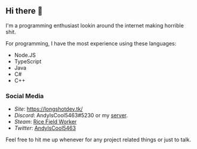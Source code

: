 ## Hi there 👋

<!--
**AndyIsCool5463/AndyIsCool5463** is a ✨ _special_ ✨ repository because its `README.md` (this file) appears on your GitHub profile.

Here are some ideas to get you started:

- 🔭 I’m currently working on ...
- 🌱 I’m currently learning ...
- 👯 I’m looking to collaborate on ...
- 🤔 I’m looking for help with ...
- 💬 Ask me about ...
- 📫 How to reach me: ...
- 😄 Pronouns: ...
- ⚡ Fun fact: ...
-->
I'm a programming enthusiast lookin around the internet making horrible shit.

For programming, I have the most experience using these languages:

- Node.JS
- TypeScript
- Java
- C#
- C++

### Social Media
- *Site*: https://longshotdev.tk/
- *Discord*: AndyIsCool5463#5230 or my [server](https://discord.gg/nkdQMvk).
- *Steam*: [Rice Field Worker](https://steamcommunity.com/id/andyiscool5463)
- *Twitter*: [AndyIsCool5463](https://twitter.com/andyiscool5463)

Feel free to hit me up whenever for any project related things or just to talk.

